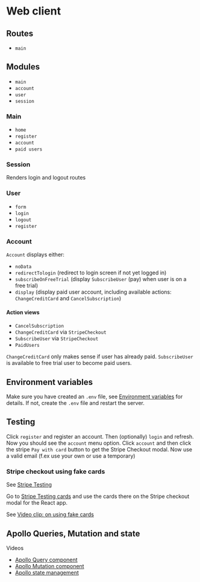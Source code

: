 # Web client

## Routes

- `main`

## Modules

- `main`
- `account`
- `user`
- `session`

### Main

- `home`
- `register`
- `account`
- `paid users`

### Session

Renders login and logout routes

### User

- `form`
- `login`
- `logout`
- `register`

### Account

`Account` displays either:

- `noData`
- `redirectTologin` (redirect to login screen if not yet logged in)
- `subscribeOnFreeTrial` (display `SubscribeUser` (pay) when user is on a free trial)
- `display` (display paid user account, including available actions: `ChangeCreditCard` and `CancelSubscription`)

#### Action views

- `CancelSubscription`
- `ChangeCreditCard` via `StripeCheckout`
- `SubscribeUser` via `StripeCheckout`
- `PaidUsers`

`ChangeCreditCard` only makes sense if user has already paid.
`SubscribeUser` is available to free trial user to become paid users.

## Environment variables

Make sure you have created an `.env` file, see [Environment variables](./Env-variables.md) for details. If not, create the `.env` file and restart the server.

## Testing

Click `register` and register an account. Then (optionally) `login` and refresh.
Now you should see the `account` menu option.
Click `account` and then click the stripe `Pay with card` button to get the Stripe Checkout modal. Now use a valid email (f.ex use your own or use a temporary)

### Stripe checkout using fake cards

See [Stripe Testing](https://stripe.com/docs/testing)

Go to [Stripe Testing cards](https://stripe.com/docs/testing#cards) and use the cards there on the Stripe checkout modal for the React app.

See [Video clip: on using fake cards](https://www.youtube.com/watch?v=Yr6HOyWUCgE&t=5m0s)

## Apollo Queries, Mutation and state

Videos

- [Apollo Query component](https://www.youtube.com/watch?v=YHJ2CaS0vpM&feature=youtu.be)
- [Apollo Mutation component](https://www.youtube.com/watch?v=2SYa0F50Mb4)
- [Apollo state management](https://www.youtube.com/watch?v=2RvRcnD8wHY)
